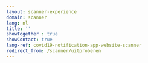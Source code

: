 ```yaml
---
layout: scanner-experience
domain: scanner
lang: nl
title: ''
showTogether : true
showContact: true
lang-ref: covid19-notification-app-website-scanner
redirect_from: /scanner/uitproberen
---
```

